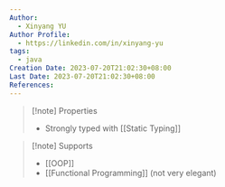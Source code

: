 ```yaml
---
Author:
  - Xinyang YU
Author Profile:
  - https://linkedin.com/in/xinyang-yu
tags:
  - java
Creation Date: 2023-07-20T21:02:30+08:00
Last Date: 2023-07-20T21:02:30+08:00
References:
---
```

>[!note] Properties
>- Strongly typed with [[Static Typing]]

>[!note] Supports
>- [[OOP]]
>- [[Functional Programming]] (not very elegant)